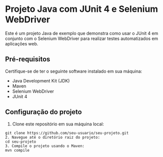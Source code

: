 # Projeto Java com JUnit 4 e Selenium WebDriver

Este é um projeto Java de exemplo que demonstra como usar o JUnit 4 em conjunto com o Selenium WebDriver para realizar testes automatizados em aplicações web.

## Pré-requisitos

Certifique-se de ter o seguinte software instalado em sua máquina:

- Java Development Kit (JDK)
- Maven
- Selenium WebDriver
- JUnit 4

## Configuração do projeto

1. Clone este repositório em sua máquina local:
```shell
git clone https://github.com/seu-usuario/seu-projeto.git
2. Navegue até o diretório raiz do projeto:
cd seu-projeto
3. Compile o projeto usando o Maven:
mvn compile

